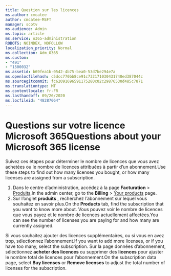 ```yaml
---
title: Question sur les licences
ms.author: cmcatee
author: cmcatee-MSFT
manager: scotv
ms.audience: Admin
ms.topic: article
ms.service: o365-administration
ROBOTS: NOINDEX, NOFOLLOW
localization_priority: Normal
ms.collection: Adm_O365
ms.custom:
- "491"
- "1500032"
ms.assetid: b69fea1b-0542-4b75-bea0-53d7be294e7a
ms.openlocfilehash: c5dcc770bb8ce91c732171030431740ed387044c
ms.sourcegitcommit: fc62091696591175280c02c29876530d485c7871
ms.translationtype: MT
ms.contentlocale: fr-FR
ms.lasthandoff: 09/26/2020
ms.locfileid: "48287064"
---
```

# <a name="questions-about-your-microsoft-365-license"></a><span data-ttu-id="c8e72-102">Questions sur votre licence Microsoft 365</span><span class="sxs-lookup"><span data-stu-id="c8e72-102">Questions about your Microsoft 365 license</span></span>

<span data-ttu-id="c8e72-103">Suivez ces étapes pour déterminer le nombre de licences que vous avez achetées ou le nombre de licences attribuées à partir d’un abonnement.</span><span class="sxs-lookup"><span data-stu-id="c8e72-103">Use these steps to find out how many licenses you bought, or how many licenses are assigned from a subscription.</span></span>
  
1. <span data-ttu-id="c8e72-104">Dans le centre d’administration, accédez à la page **Facturation** \> [Produits](https://go.microsoft.com/fwlink/p/?linkid=842054).</span><span class="sxs-lookup"><span data-stu-id="c8e72-104">In the admin center, go to the **Billing** \> [Your products](https://go.microsoft.com/fwlink/p/?linkid=842054) page.</span></span>
2. <span data-ttu-id="c8e72-105">Sur l’onglet **produits** , recherchez l’abonnement sur lequel vous souhaitez en savoir plus.</span><span class="sxs-lookup"><span data-stu-id="c8e72-105">On the **Products** tab, find the subscription that you want to know more about.</span></span> <span data-ttu-id="c8e72-106">Vous pouvez voir le nombre de licences que vous payez et le nombre de licences actuellement affectées.</span><span class="sxs-lookup"><span data-stu-id="c8e72-106">You can see the number of licenses you are paying for and how many are currently assigned.</span></span>

<span data-ttu-id="c8e72-107">Si vous souhaitez ajouter des licences supplémentaires, ou si vous en avez trop, sélectionnez l’abonnement.</span><span class="sxs-lookup"><span data-stu-id="c8e72-107">If you want to add more licenses, or if you have too many, select the subscription.</span></span> <span data-ttu-id="c8e72-108">Sur la page données d’abonnement, sélectionnez **acheter des licences** ou supprimer des **licences** pour ajuster le nombre total de licences pour l’abonnement.</span><span class="sxs-lookup"><span data-stu-id="c8e72-108">On the subscription data page, select **Buy licenses** or **Remove licenses** to adjust the total number of licenses for the subscription.</span></span>